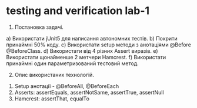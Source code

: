 # testing and verification lab-1

1.	Постановка задачі.

a)	Використати jUnit5 для написання автономних тестів.
b)	Покрити принаймні 50% коду.
c)	Використати setup методи з анотаціями @Before @BeforeClass.
d)	Використати від 4 різних Assert виразів.
e)	Використати щонайменше 2 метчери Hamcrest.
f)	Використати принаймні один параметризований тестовий метод.

2.	Опис використаних технологій.

1)	Setup анотації - @BeforeAll, @BeforeEach
2)	Asserts: assertEquals, assertNotSame, assertTrue, assertNull
3)	Hamcrest: assertThat, equalTo
